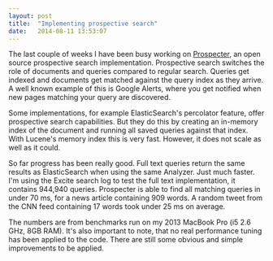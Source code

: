 ```yaml
---
layout: post
title:  "Implementing prospective search"
date:   2014-08-11 13:53:07
---
```

The last couple of weeks I have been busy working on [Prospecter](https://github.com/dbasedow/prospecter), an open source
prospective search implementation. Prospective search switches the role of documents and queries compared to regular search.
Queries get indexed and documents get matched against the query index as they arrive. A well known example of this is Google
Alerts, where you get notified when new pages matching your query are discovered.

Some implementations, for example ElasticSearch's percolator feature, offer prospective search capabilities. But they do
this by creating an in-memory index of the document and running all saved queries against that index. With Lucene's memory
index this is very fast. However, it does not scale as well as it could.

So far progress has been really good. Full text queries return the same results as ElasticSearch when using the same
Analyzer. Just much faster. I'm using the Excite search log to test the full text implementation, it contains 944,940
queries. Prospecter is able to find all matching queries in under 70 ms, for a news article containing 909 words. A
random tweet from the CNN feed containing 17 words took under 25 ms on average.

The numbers are from benchmarks run on my 2013 MacBook Pro (i5 2.6 GHz, 8GB RAM). It's also important to note, that no
real performance tuning has been applied to the code. There are still some obvious and simple improvements to be applied.
